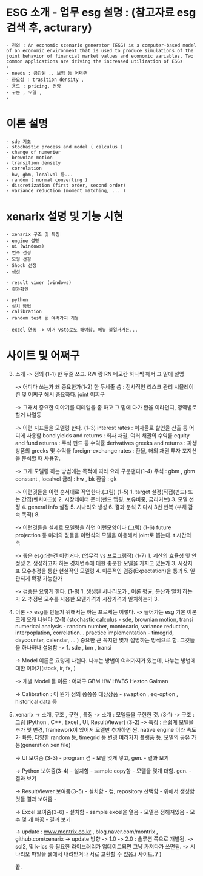 # ESG 소개 - 업무 esg 설명 : (참고자료 esg 검색 후, acturary)
    - 정의 : An economic scenario generator (ESG) is a computer-based model of an economic environment that is used to produce simulations of the joint behavior of financial market values and economic variables. Two common applications are driving the increased utilization of ESGs
    -
    - needs : 금감원 .. 보험 등 어쩌구
    - 중요성 : trasition density ,
    - 용도 : pricing, 전망
    - 구분 , 모델 ,
    -

# 이론 설명
    - sde 기초
    - stochastic process and model ( calculus )
    - change of numerier
    - brownian motion
    - transition density
    - correlation
    - hw, gbm, localvol 등...
    - random ( normal converting )
    - discretization (first order, second order)
    - variance reduction (moment matching, ... )

# xenarix 설명 및 기능 시현
    - xenarix 구조 및 특징
    - engine 설명
    - ui (windows)
    - 변수 선정
    - 모형 선정
    - Shock 선정
    - 생성

    - result viwer (windows)
    - 결과확인

    - python
    - 설치 방법
    - calibration
    - random test 등 여러가지 기능

    - excel 연동 -> 이거 vsto로도 해야함. 메뉴 붙일거거든...

# 사이트 및 어쩌구



  3. 소개 -> 정의 (1-1)
            한 두줄 쓰고.
            RW 랑 RN 네모칸 하나씩 해서 그 밑에 설명

       ->  어디다 쓰는가 왜 중요한가(1-2)
            한 두세줄 씀 : 전사적인 리스크 관리 시뮬레이션 및 어쩌구 해서 중요하다. joint 어쩌구

       -> 그래서 중요한 이야기를 디테일을 좀 하고
            그 밑에 다가 환율 이라던지, 영역별로 할거 나열등

       -> 이런 지표들을 모델링 한다. (1-3)
           interest rates : 이자율로 할인율 산출 등 어디에 사용함
           bond yields and returns : 회사 채권, 여러 채권의 수익률
           equity and fund returns : 주식 펀드 등 수익률
           derivatives greeks and returns : 파생상품의 greeks 및 수익률
           foreign-exchange rates : 환율, 해외 채권 투자 포지션을 분석할 때 사용함.

       -> 크게 모델링 하는 방법에는 목적에 따라 요래 구분댄다(1-4)
           주식 : gbm , gbm constant , localvol
           금리 : hw , bk
           환율 : gk

        -> 이런것들을 이런 순서대로 작업한다.(그림) (1-5)
          1. target 설정(직접(펀드) 또는 간접(벤치마크))
          2. 시장데이터 준비(펀드 맵핑, 보유비중, 금리커브)
          3. 모델 선정
          4. general info 설정
          5. 시나리오 생성
          6. 결과 분석
          7. 다시 3번 반복 (부채 감속 목적)
          8.

        -> 이런것들을 실제로 모델링을 하면 이런모양이다 (그림) (1-6)
           future projection 등 미래의 값들을 이런식의 모델을 이용해서 joint로 뽑는다.
           t 시간의 축

       -> 좋은 esg라는건 이런거다. (업무적 vs 프로그램적) (1-7)
            1. 계산의 효율성 및 안정성
            2. 생성하고자 하는 경제변수에 대한 충분한 모델을 가지고 있는가
            3. 시장지표 모수추정을 통한 현실적인 모델링
            4. 이론적인 검증(Expectation)을 통과
            5. 일관되게 확장 가능한가

       -> 검증은 요렇게 한다. (1-8)
            1. 생성된 시나리오가 , 이론 평균, 분산과 일치 하는가
            2. 추정된 모수를 사용한 모델가격과 시장가격과 일치하는가
            3.

  4. 이론 -> esg를 만들기 위해서는 하는 프로세는 이렇다.
       -> 들어가는 esg 기본 이론 크게 요래 나뉜다 (2-1)
          (stochastic calculus - sde, brownian motion, transi
           numerical analysis - random number, montecarlo, variance reduction,
           interpoplation, correlation...
           practice implementation - timegrid, daycounter, calendar, ...  )
          중요한 큰 꼭지만 몇개 설명하는 방식으로 함. 그것들을 하나하나 설명함
       -> 1. sde , bm , transi

       -> Model 이론은 요렇게 나뉜다. 나누는 방법이 여러가지가 있는데,
          나누는 방법에 대한 이야기(stock, ir, fx, )

       -> 개별 Model 들 이론 : 어쩌구
          GBM
          HW
          HWBS
          Heston
          Galman

        -> Calibration : 이 뭔가 정의 쫑쫑쫑
          대상상품 - swaption , eq-option , historical data 등

  5. xenarix -> 소개, 구조 , 구현 , 특징
        -> 소개 : 모델들을 구현한 것. (3-1)
        -> 구조 : 그림 (Python , C++, Excel , UI, ResultViewer) (3-2)
        -> 특징 : 손쉽게 모델을 추가 및 변경, framework이 있어서 모델만 추가하면 짠.
                  native engine 이라 속도가 빠름, 다양한 random 등, timegrid 등 변경
                  여러가지 플랫폼 등. 모델의 공유 가능(generation xen file)

        -> UI 보여줌 (3-3)
          - program 켬
          - 모델 몇개 넣고, gen.
          - 결과 보기

        -> Python 보여줌(3-4)
          - 설치함
          - sample copy함
          - 모델을 몇개 더함. gen.
          - 결과 보기

        -> ResultViewer 보여줌(3-5)
          - 설치함
          - 켬, repository 선택함
          - 위에서 생성함 것들 결과 보여줌
          - 

        -> Excel 보여줌(3-6)
          - 설치함
          - sample excel을 열음
          - 모델은 정해져있음
          - 모수 몇 개 바꿈
          - 결과 보기


        -> update : www.montrix.co.kr , blog.naver.com/montrix , github.com/xenarix
        -> update 방향 -> 1.0 -> 2.0 : 솔루션 쪽으로 개발됨.
        -> sol2, 및 k-ics 등 필요한 라이브러리가 업데이트되면 그냥 가져다가 쓰면됨.
        -> 시나리오 파일을 웹에서 내려받거나 서로 교환할 수 있음.( 사이트..? )

        끝.